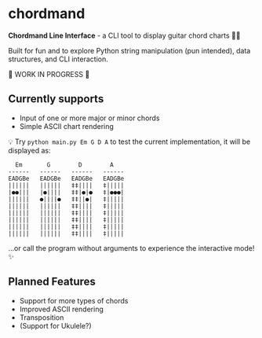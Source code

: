 # chordmand

**Chordmand Line Interface** - a CLI tool to display guitar chord charts 🎸🎶 

Built for fun and to explore Python string manipulation (pun intended), data structures, and CLI interaction.



🚧 WORK IN PROGRESS 🚧

## Currently supports
- Input of one or more major or minor chords
- Simple ASCII chart rendering

💡 Try `python main.py Em G D A` to test the current implementation, it will be displayed as:

```
  Em       G        D        A   
------   ------   ------   ------
EADGBe   EADGBe   EADGBe   EADGBe
||||||   ||||||   ‡‡||||   ‡|||||
|●●|||   |●||||   ‡‡|●|●   ‡|●●●|
||||||   ●||||●   ‡‡||●|   ‡|||||
||||||   ||||||   ‡‡||||   ‡|||||
||||||   ||||||   ‡‡||||   ‡|||||
||||||   ||||||   ‡‡||||   ‡|||||
||||||   ||||||   ‡‡||||   ‡|||||
||||||   ||||||   ‡‡||||   ‡|||||

```
...or call the program without arguments to experience the interactive mode! ✨

## Planned Features
- Support for more types of chords
- Improved ASCII rendering
- Transposition
- (Support for Ukulele?)
